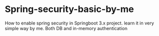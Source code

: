 # Spring-security-basic-by-me
How to enable spring security in Springboot 3.x project. learn it in very simple way by me. Both DB and in-memory authentication 
